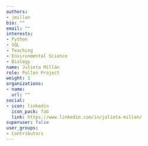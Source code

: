 ```yaml
---
authors:
- jmillan
bio: ""
email: ""
interests:
- Python
- SQL
- Teaching
- Environmental Science
- Biology
name: Julieta Millán
role: Pollen Project
weight: 1
organizations:
- name: 
  url: ""
social:
- icon: linkedin
  icon_pack: fab
  link: https://www.linkedin.com/in/julieta-millan/
superuser: false
user_groups:
- Contributors
---
```

